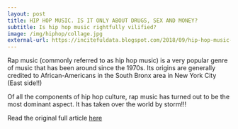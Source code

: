 ```yaml
---
layout: post
title: HIP HOP MUSIC. IS IT ONLY ABOUT DRUGS, SEX AND MONEY?
subtitle: Is hip hop music rightfully vilified?
image: /img/hiphop/collage.jpg
external-url: https://incitefuldata.blogspot.com/2018/09/hip-hop-music-is-it-only-about-drugs.html
---
```


Rap music (commonly referred to as hip hop music) is a very popular genre of music that has been around since the 1970s. Its origins are generally credited to African-Americans in the South Bronx area in New York City (East side!!)

Of all the components of hip hop culture, rap music has turned out to be the most dominant aspect. It has taken over the world by storm!!!

Read the original full article [here](https://incitefuldata.blogspot.com/2018/09/hip-hop-music-is-it-only-about-drugs.html)